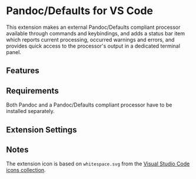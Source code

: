 # Pandoc/Defaults for VS Code

This extension makes an external Pandoc/Defaults compliant processor available through commands and keybindings, and adds a status bar item which reports current processing, occurred warnings and errors, and provides quick access to the processor's output in a dedicated terminal panel.

## Features


## Requirements

Both Pandoc and a Pandoc/Defaults compliant processor have to be installed separately.

## Extension Settings


## Notes

The extension icon is based on `whitespace.svg` from the [Visual Studio Code icons collection](https://github.com/microsoft/vscode-codicons).

